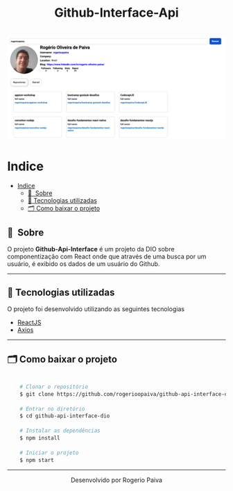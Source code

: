 <h1 align="center">
    Github-Interface-Api
</h1>

<h1>
    <img src="./src/assets/github_api_interface_image.png">
</h1>

# Indice

- [Indice](#indice)
  - [🔖&nbsp; Sobre](#-sobre)
  - [🚀 Tecnologias utilizadas](#-tecnologias-utilizadas)
  - [🗂 Como baixar o projeto](#-como-baixar-o-projeto)

## 🔖&nbsp; Sobre

O projeto **Github-Api-Interface** é um projeto da DIO sobre componentização com React onde que através de uma busca por um usuário, é exibido os dados de um usuário do Github.

---

## 🚀 Tecnologias utilizadas

O projeto foi desenvolvido utilizando as seguintes tecnologias

- [ReactJS](https://reactjs.org)
- [Axios](https://github.com/axios/axios)

---

## 🗂 Como baixar o projeto

```bash

    # Clonar o repositório
    $ git clone https://github.com/rogerioopaiva/github-api-interface-dio

    # Entrar no diretório
    $ cd github-api-interface-dio

    # Instalar as dependências
    $ npm install

    # Iniciar o projeto
    $ npm start
```

---

<p align="center">Desenvolvido por Rogerio Paiva</p>
